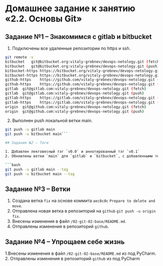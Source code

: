 
# Домашнее задание к занятию «2.2. Основы Git»


## Задание №1 – Знакомимся с gitlab и bitbucket
 
1. Подключены все удаленные репозитории по https и ssh.

```bash
git remote -v
bitbucket	git@bitbucket.org:vitaly-grebnev/devops-netology.git (fetch)
bitbucket	git@bitbucket.org:vitaly-grebnev/devops-netology.git (push)
bitbucket-https	https://bitbucket.org/vitaly-grebnev/devops-netology.git (fetch)
bitbucket-https	https://bitbucket.org/vitaly-grebnev/devops-netology.git (push)
github-https	https://github.com/vitaly-grebnev/devops-netology.git (fetch)
github-https	https://github.com/vitaly-grebnev/devops-netology.git (push)
gitlab	git@gitlab.com:vitaly-grebnev/devops-netology.git (fetch)
gitlab	git@gitlab.com:vitaly-grebnev/devops-netology.git (push)
gitlab-https	https://gitlab.com/vitaly-grebnev/devops-netology.git (fetch)
gitlab-https	https://gitlab.com/vitaly-grebnev/devops-netology.git (push)
origin	git@github.com:vitaly-grebnev/devops-netology.git (fetch)
origin	git@github.com:vitaly-grebnev/devops-netology.git (push)
```

2. Выполнен push локальной ветки main.

```bash
git push -u gitlab main
git push -u bitbucket main```

## Задание №2 – Теги

1. Добавлен лекговесный тэг `v0.0` и аннотированный тэг `v0.1`
2. Обновлены ветки `main` для `gitlab` и `bitbucket`, с добавленными тегами.

```bash
git push -u gitlab main --tag
git push -u bitbucket main --tag
```

## Задание №3 – Ветки

1. Создана ветка `fix` на основе коммита `aec8c0c` `Prepare to delete and move`.
2. Отправлена новая ветка в репозиторий на `github` `git push -u origin fix`.
3. Внесены изменения в файл `/02-git-02-base/README.md`.
4. Отправлены изменения в репозиторий `github`.


## Задание №4 – Упрощаем себе жизнь

1.Внесены изменения в файл `/02-git-02-base/README.md` из под PyCharm.
2. Отправлены изменения в репозиторий `github` из под PyCharm

